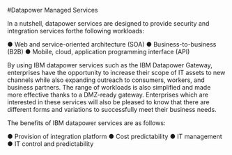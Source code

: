 #Datapower Managed Services

In a nutshell, datapower services are designed to provide security and integration services forthe following workloads:

● Web and service-oriented architecture (SOA)
● Business-to-business (B2B)
● Mobile, cloud, application programming interface (API)

By using IBM datapower services such as the IBM Datapower Gateway, enterprises have the opportunity to increase their scope of IT assets to new channels while also expanding outreach to consumers, workers, and business partners. The range of workloads is also simplified and made more effective thanks to a DMZ-ready gateway. Enterprises which are interested in these services will also be pleased to know that there are different forms and variations to successfully meet their business needs.

The benefits of IBM datapower services are as follows:

● Provision of integration platform
● Cost predictability
● IT management
● IT control and predictability